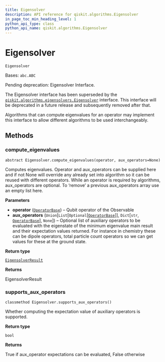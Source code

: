 ```yaml
---
title: Eigensolver
description: API reference for qiskit.algorithms.Eigensolver
in_page_toc_min_heading_level: 1
python_api_type: class
python_api_name: qiskit.algorithms.Eigensolver
---
```


# Eigensolver

<span id="qiskit.algorithms.Eigensolver" />

`Eigensolver`

Bases: `abc.ABC`

Pending deprecation: Eigensolver Interface.

The Eigensolver interface has been superseded by the [`qiskit.algorithms.eigensolvers.Eigensolver`](qiskit.algorithms.eigensolvers.Eigensolver "qiskit.algorithms.eigensolvers.Eigensolver") interface. This interface will be deprecated in a future release and subsequently removed after that.

Algorithms that can compute eigenvalues for an operator may implement this interface to allow different algorithms to be used interchangeably.

## Methods

### compute\_eigenvalues

<span id="qiskit.algorithms.Eigensolver.compute_eigenvalues" />

`abstract Eigensolver.compute_eigenvalues(operator, aux_operators=None)`

Computes eigenvalues. Operator and aux\_operators can be supplied here and if not None will override any already set into algorithm so it can be reused with different operators. While an operator is required by algorithms, aux\_operators are optional. To ‘remove’ a previous aux\_operators array use an empty list here.

**Parameters**

*   **operator** ([`OperatorBase`](qiskit.opflow.OperatorBase "qiskit.opflow.operator_base.OperatorBase")) – Qubit operator of the Observable
*   **aux\_operators** (`Union`\[`List`\[`Optional`\[[`OperatorBase`](qiskit.opflow.OperatorBase "qiskit.opflow.operator_base.OperatorBase")]], `Dict`\[`str`, [`OperatorBase`](qiskit.opflow.OperatorBase "qiskit.opflow.operator_base.OperatorBase")], `None`]) – Optional list of auxiliary operators to be evaluated with the eigenstate of the minimum eigenvalue main result and their expectation values returned. For instance in chemistry these can be dipole operators, total particle count operators so we can get values for these at the ground state.

**Return type**

[`EigensolverResult`](qiskit.algorithms.EigensolverResult "qiskit.algorithms.eigen_solvers.eigen_solver.EigensolverResult")

**Returns**

EigensolverResult

### supports\_aux\_operators

<span id="qiskit.algorithms.Eigensolver.supports_aux_operators" />

`classmethod Eigensolver.supports_aux_operators()`

Whether computing the expectation value of auxiliary operators is supported.

**Return type**

`bool`

**Returns**

True if aux\_operator expectations can be evaluated, False otherwise

